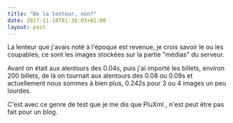 ```yaml
---
title: "De la lenteur, non?"
date: 2017-11-18T01:38:03+01:00
layout: post
---
```

La lenteur que j'avais noté à l'époque est revenue, je crois savoir le ou les coupables, ce sont les images stockées sur la partie "médias" du serveur.

Avant on était aux alentours des 0.04s, puis j'ai importé les billets, environ 200 billets, de là on tournait aux alentours des 0.08 ou 0.09s et actuellement nous sommes à bien plus, 0.242s pour 3 ou 4 images un peu lourdes.

C'est avec ce genre de test que je me dis que PluXml , n'est peut être pas fait pour un blog.
